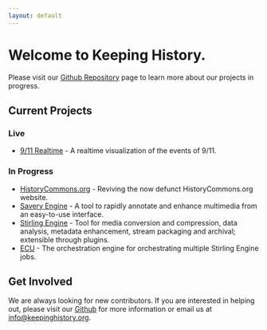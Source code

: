 ```yaml
---
layout: default
---
```


# Welcome to Keeping History.
Please visit our [Github Repository](http://github.com/keeping-history) page to learn more about our projects in progress.

## Current Projects

### Live
- [9/11 Realtime](https://github.com/robbiebyrd/rt911) - A realtime visualization of the events of 9/11.

### In Progress
- [HistoryCommons.org](https://github.com/Keeping-History/historycommons) - Reviving the now defunct HistoryCommons.org website.
- [Savery Engine](https://github.com/Keeping-History/savery) - A tool to rapidly annotate and enhance multimedia from an easy-to-use interface.
- [Stirling Engine](https://github.com/Keeping-History/stirling) - Tool for media conversion and compression, data analysis, metadata enhancement, stream packaging and archival; extensible through plugins.
- [ECU](https://github.com/Keeping-History/ecu) - The orchestration engine for orchestrating multiple Stirling Engine jobs.

## Get Involved
We are always looking for new contributors. If you are interested in helping out, please visit our [Github](https://github.com/Keeping-History/) for more information or email us at [info@keepinghistory.org](mailto:info@keepinghistory.org).
